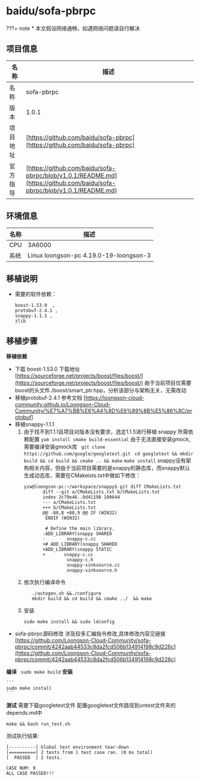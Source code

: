 # baidu/sofa-pbrpc

<!-- note -->
???+ note
    * 本文假设网络通畅，如遇网络问题请自行解决
<!-- note end -->

## 项目信息
|名称       |描述|
|--         |--|
|名称       |sofa-pbrpc|
|版本       |1.0.1|
|项目地址   |[https://github.com/baidu/sofa-pbrpc](https://github.com/baidu/sofa-pbrpc)|
|官方指导   |[https://github.com/baidu/sofa-pbrpc/blob/v1.0.1/README.md](https://github.com/baidu/sofa-pbrpc/blob/v1.0.1/README.md)|

## 环境信息

|名称       |描述|
|--         |--|
|CPU        |3A6000|
|系统       | Linux loongson-pc 4.19.0-19-loongson-3 |

## 移植说明
- 需要的软件依赖：
    ```
    boost-1.53.0  ,
    protobuf-2.4.1 ,
    snappy-1.1.1 ,
    zlib
    ```
## 移植步骤

__移植依赖__
  - 下载 boost-1.53.0
     下载地址 [https://sourceforge.net/projects/boost/files/boost/](https://sourceforge.net/projects/boost/files/boost/)
  	 由于当前项目仅需要boost的头文件./boost/smart_ptr.hpp，分析该部分与架构无关，无需改动
  - 移植protobuf-2.4.1
     参考文档 [https://loongson-cloud-community.github.io/Loongson-Cloud-Community/%E7%A7%BB%E6%A4%8D%E6%89%8B%E5%86%8C/protobuf]
  - 移植snappy-1.1.1
     1. 由于找不到1.1.1且项目对版本没有要求，选定1.1.5进行移植
	    snappy 所需依赖配置
	    ` yum install cmake build-essential ` 
         由于无法直接安装gmock,需要编译安装gmock库
	    `  git clone https://github.com/google/googletest.git `
	    ` cd googletest && mkdir build && cd build && cmake .. && make`
	    ` make install `
	    snappy没有架构相关内容，但由于当前项目需要的是snappy的静态库，而snappy默认生成动态库，需要在CMakeists.txt中做如下修改：
		 ```
		 yzw@loongson-pc:~/workspace/snappy$ git diff CMakeLists.txt
				diff --git a/CMakeLists.txt b/CMakeLists.txt
				index 2c79e46..8d41198 100644
				--- a/CMakeLists.txt
				+++ b/CMakeLists.txt
				@@ -80,8 +80,9 @@ IF (WIN32)
				 ENDIF (WIN32)
				 
				 # Define the main library.
				-ADD_LIBRARY(snappy SHARED
				-        snappy-c.cc
				+# ADD_LIBRARY(snappy SHARED
				+ADD_LIBRARY(snappy STATIC        
				+       snappy-c.cc
						 snappy-c.h
						 snappy-sinksource.cc
						 snappy-sinksource.h
		 ```
     2. 依次执行编译命令
		 ``` 
			./autogen.sh &&./configure
			mkdir build && cd build && cmake ../  && make 
		 ```
     3. 安装
		 ```
		 sudo make install && sudo ldconfig 
		 ```
   - sofa-pbrpc源码修改
	  涉及较多汇编指令修改,具体修改内容见链接[https://github.com/Loongson-Cloud-Community/sofa-pbrpc/commit/4242aab44533c8da2fcd506b134914198c9d226c](https://github.com/Loongson-Cloud-Community/sofa-pbrpc/commit/4242aab44533c8da2fcd506b134914198c9d226c)

__编译__
	``` 
	sudo make build
	```
__安装__

	```
	sudo make install
	```

__测试__
需要下载googletest文件
配置googletest文件路径到untest文件夹的depends.md中
```
make && bash run_test.sh
```
测试执行结果:
```
[----------] Global test environment tear-down
[==========] 2 tests from 1 test case ran. (0 ms total)
[  PASSED  ] 2 tests.

CASE NUM: 9
ALL CASE PASSED!!!
```
